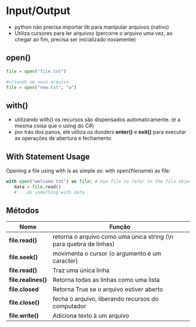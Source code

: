 # Input/Output
- python não precisa importar lib para manipular arquivos (nativo)
- Utiliza cursores para ler arquivos (percorre o arquivo uma vez, ao chegar ao fim, precisa ser inicializado novamente)

## open()
```python
file = open("file.txt")

#criando um novo arquivo
file = open("new.txt", "w")
```

## with()
- utilizando with() os recursos são dispensados automaticamente. (é a mesma coisa que o using do C#)
- por trás dos panos, ele utiliza os dunders __enter()__ e __exit()__ para executar as operações de abertura e fechamento

## With Statement Usage
Opening a file using with is as simple as: with open(filename) as file:

```python
with open("welcome.txt") as file: # Use file to refer to the file object
   data = file.read()
   # ...do something with data
```

## Métodos
|Nome|Função|
|----|------|
|**file.read()**|retorna o arquivo como uma única string (\n para quebra de linhas)|
|**file.seek()**|movimenta o cursor (o argumento é um caracter)|
|**file.read()**|Traz uma única linha|
|**file.realines()**|Retorna todas as linhas como uma lista|
|**file.closed**|Retorna True se o arquivo estiver aberto|
|**file.close()**|fecha o arquivo, liberando recursos do computador|
|**file.write(<string>)**|Adiciona texto à um arquivo|

